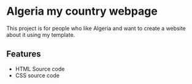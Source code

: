 # Algeria my country webpage

This project is for people who like Algeria and want to create a website about it using my template.

## Features

- HTML Source code
- CSS source code
